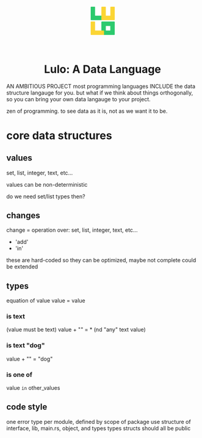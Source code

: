 <p align="center">
<img width=12.5% src="./media/logo.svg">
</p>

<br/>

<h1 align="center">Lulo: A Data Language</h1>


AN AMBITIOUS PROJECT
most programming languages INCLUDE the data structure langauge for you.
but what if we think about things orthogonally, so you can bring your own 
data langauge to your project.

zen of programming. to see data as it is, not as we want it to be.


# core data structures

## values

set, list, integer, text, etc...

values can be non-deterministic

do we need set/list types then?

## changes

change = operation over: set, list, integer, text, etc...

* 'add'
* 'in'

these are hard-coded so they can be optimized, maybe not complete
could be extended

## types

equation of value <op> value = value

### is text

(value must be text)
value + "" = * (nd "any" text value)

### is text "dog"

value + "" = "dog"

### is one of

value `in` other_values



## code style

one error type per module, defined by scope of package
use structure of interface, lib, main.rs, object, and types
types structs should all be public

